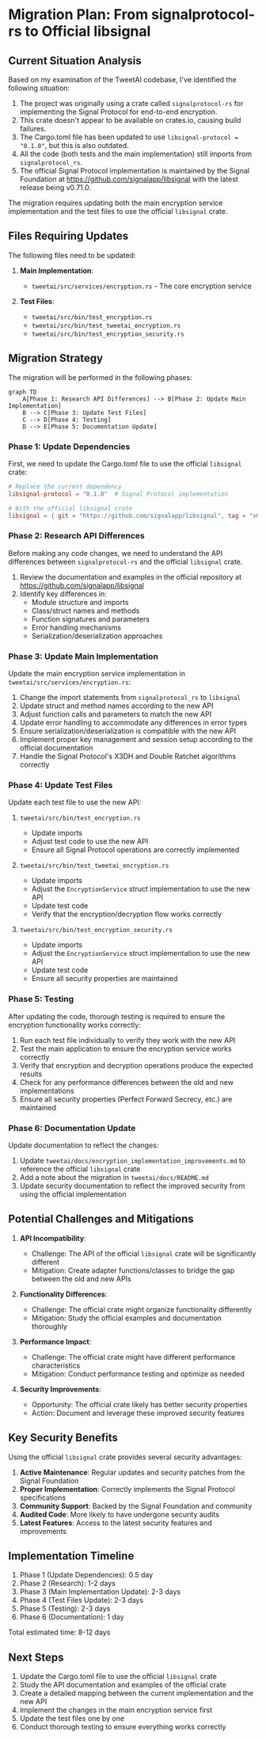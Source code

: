 # Migration Plan: From signalprotocol-rs to Official libsignal

## Current Situation Analysis

Based on my examination of the TweetAI codebase, I've identified the following situation:

1. The project was originally using a crate called `signalprotocol-rs` for implementing the Signal Protocol for end-to-end encryption.
2. This crate doesn't appear to be available on crates.io, causing build failures.
3. The Cargo.toml file has been updated to use `libsignal-protocol = "0.1.0"`, but this is also outdated.
4. All the code (both tests and the main implementation) still imports from `signalprotocol_rs`.
5. The official Signal Protocol implementation is maintained by the Signal Foundation at https://github.com/signalapp/libsignal with the latest release being v0.71.0.

The migration requires updating both the main encryption service implementation and the test files to use the official `libsignal` crate.

## Files Requiring Updates

The following files need to be updated:

1. **Main Implementation**:
   - `tweetai/src/services/encryption.rs` - The core encryption service

2. **Test Files**:
   - `tweetai/src/bin/test_encryption.rs`
   - `tweetai/src/bin/test_tweetai_encryption.rs`
   - `tweetai/src/bin/test_encryption_security.rs`

## Migration Strategy

The migration will be performed in the following phases:

```mermaid
graph TD
    A[Phase 1: Research API Differences] --> B[Phase 2: Update Main Implementation]
    B --> C[Phase 3: Update Test Files]
    C --> D[Phase 4: Testing]
    D --> E[Phase 5: Documentation Update]
```

### Phase 1: Update Dependencies

First, we need to update the Cargo.toml file to use the official `libsignal` crate:

```toml
# Replace the current dependency
libsignal-protocol = "0.1.0"  # Signal Protocol implementation

# With the official libsignal crate
libsignal = { git = "https://github.com/signalapp/libsignal", tag = "v0.71.0" }
```

### Phase 2: Research API Differences

Before making any code changes, we need to understand the API differences between `signalprotocol-rs` and the official `libsignal` crate.

1. Review the documentation and examples in the official repository at https://github.com/signalapp/libsignal
2. Identify key differences in:
   - Module structure and imports
   - Class/struct names and methods
   - Function signatures and parameters
   - Error handling mechanisms
   - Serialization/deserialization approaches

### Phase 3: Update Main Implementation

Update the main encryption service implementation in `tweetai/src/services/encryption.rs`:

1. Change the import statements from `signalprotocol_rs` to `libsignal`
2. Update struct and method names according to the new API
3. Adjust function calls and parameters to match the new API
4. Update error handling to accommodate any differences in error types
5. Ensure serialization/deserialization is compatible with the new API
6. Implement proper key management and session setup according to the official documentation
7. Handle the Signal Protocol's X3DH and Double Ratchet algorithms correctly

### Phase 4: Update Test Files

Update each test file to use the new API:

1. `tweetai/src/bin/test_encryption.rs`
   - Update imports
   - Adjust test code to use the new API
   - Ensure all Signal Protocol operations are correctly implemented

2. `tweetai/src/bin/test_tweetai_encryption.rs`
   - Update imports
   - Adjust the `EncryptionService` struct implementation to use the new API
   - Update test code
   - Verify that the encryption/decryption flow works correctly

3. `tweetai/src/bin/test_encryption_security.rs`
   - Update imports
   - Adjust the `EncryptionService` struct implementation to use the new API
   - Update test code
   - Ensure all security properties are maintained

### Phase 5: Testing

After updating the code, thorough testing is required to ensure the encryption functionality works correctly:

1. Run each test file individually to verify they work with the new API
2. Test the main application to ensure the encryption service works correctly
3. Verify that encryption and decryption operations produce the expected results
4. Check for any performance differences between the old and new implementations
5. Ensure all security properties (Perfect Forward Secrecy, etc.) are maintained

### Phase 6: Documentation Update

Update documentation to reflect the changes:

1. Update `tweetai/docs/encryption_implementation_improvements.md` to reference the official `libsignal` crate
2. Add a note about the migration in `tweetai/docs/README.md`
3. Update security documentation to reflect the improved security from using the official implementation

## Potential Challenges and Mitigations

1. **API Incompatibility**:
   - Challenge: The API of the official `libsignal` crate will be significantly different
   - Mitigation: Create adapter functions/classes to bridge the gap between the old and new APIs

2. **Functionality Differences**:
   - Challenge: The official crate might organize functionality differently
   - Mitigation: Study the official examples and documentation thoroughly

3. **Performance Impact**:
   - Challenge: The official crate might have different performance characteristics
   - Mitigation: Conduct performance testing and optimize as needed

4. **Security Improvements**:
   - Opportunity: The official crate likely has better security properties
   - Action: Document and leverage these improved security features

## Key Security Benefits

Using the official `libsignal` crate provides several security advantages:

1. **Active Maintenance**: Regular updates and security patches from the Signal Foundation
2. **Proper Implementation**: Correctly implements the Signal Protocol specifications
3. **Community Support**: Backed by the Signal Foundation and community
4. **Audited Code**: More likely to have undergone security audits
5. **Latest Features**: Access to the latest security features and improvements

## Implementation Timeline

1. Phase 1 (Update Dependencies): 0.5 day
2. Phase 2 (Research): 1-2 days
3. Phase 3 (Main Implementation Update): 2-3 days
4. Phase 4 (Test Files Update): 2-3 days
5. Phase 5 (Testing): 2-3 days
6. Phase 6 (Documentation): 1 day

Total estimated time: 8-12 days

## Next Steps

1. Update the Cargo.toml file to use the official `libsignal` crate
2. Study the API documentation and examples of the official crate
3. Create a detailed mapping between the current implementation and the new API
4. Implement the changes in the main encryption service first
5. Update the test files one by one
6. Conduct thorough testing to ensure everything works correctly